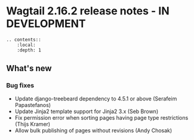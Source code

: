 # Wagtail 2.16.2 release notes - IN DEVELOPMENT

```eval_rst
.. contents::
    :local:
    :depth: 1
```

## What's new

### Bug fixes

 * Update django-treebeard dependency to 4.5.1 or above (Serafeim Papastefanos)
 * Update Jinja2 template support for Jinja2 3.x (Seb Brown)
 * Fix permission error when sorting pages having page type restrictions (Thijs Kramer)
 * Allow bulk publishing of pages without revisions (Andy Chosak)
